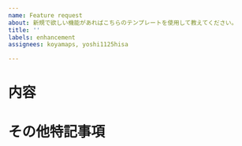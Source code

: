 ```yaml
---
name: Feature request
about: 新規で欲しい機能があればこちらのテンプレートを使用して教えてください。
title: ''
labels: enhancement
assignees: koyamaps, yoshi1125hisa

---
```


# 内容

# その他特記事項
